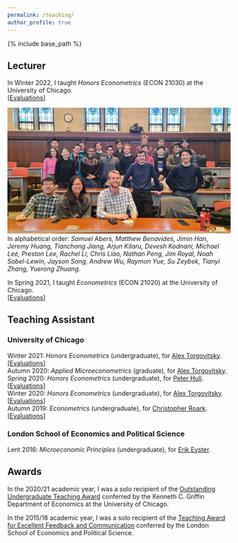 ```yaml
---
permalink: /teaching/
author_profile: true
---
```


{% include base_path %}



## Lecturer 

In Winter 2022, I taught *Honors Econometrics* (ECON 21030) at the University of Chicago.<br/>
[[Evaluations](/files/21030TeachingEvaluations.pdf)]

![21030](/files/21030ClassPic.jpg)<br/>
In alphabetical order: *Samuel Abers, Matthew Benavides, Jimin Han, Jeremy Huang, Tianchong Jiang, Arjun Kilaru, Devesh Kodnani, Michael Lee, Preston Lee, Rachel Li, Chris Liao, Nathan Peng, Jim Royal, Noah Sobel-Lewin, Jayson Song, Andrew Wu, Raymon Yue, Su Zeybek, Tianyi Zhang, Yuerong Zhuang*.

In Spring 2021, I taught *Econometrics* (ECON 21020) at the University of Chicago.<br/>
[[Evaluations](/files/21020TeachingEvaluations.pdf)]


## Teaching Assistant

### University of Chicago

Winter 2021: *Honors Econometrics* (undergraduate), for [Alex Torgovitsky](https://a-torgovitsky.github.io/). [[Evaluations](/files/TA_Winter2021_21030.pdf)]<br/>
Autumn 2020: *Applied Microeconometrics* (graduate), for [Alex Torgovitsky](https://a-torgovitsky.github.io/).<br/>
Spring 2020: *Honors Econometrics* (undergraduate), for [Peter Hull](https://sites.google.com/site/aboutpeterhull/home). [[Evaluations](/files/TA_Spring2020_21030.pdf)]<br/>
Winter 2020: *Honors Econometrics* (undergraduate), for [Alex Torgovitsky](https://a-torgovitsky.github.io/). [[Evaluations](/files/TA_Winter2020_21030.pdf)]<br/>
Autumn 2019: *Econometrics* (undergraduate), for [Christopher Roark](https://econ.unc.edu/directory/chris-roark/). [[Evaluations](/files/TA_Fall2019_21020.pdf)]

### London School of Economics and Political Science

Lent 2016: *Microeconomic Principles* (undergraduate), for [Erik Eyster](https://econ.ucsb.edu/people/faculty/erik-eyster).

## Awards

In the 2020/21 academic year, I was a solo recipient of the [Outstanding Undergraduate Teaching Award](https://economics.uchicago.edu/blog/2021-student-award-recipients) conferred by the Kenneth C. Griffin Department of Economics at the University of Chicago.

In the 2015/16 academic year, I was a solo recipient of the [Teaching Award for Excellent Feedback and Communication](https://www.lse.ac.uk/economics/Assets/Documents/EAR/economics-annual-review-20152016.pdf) conferred by the London School of Economics and Political Science.